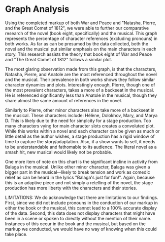 # Graph Analysis

Using the completed markup of both War and Peace and "Natasha, Pierre, and the Great Comet of 1812", we were able to further our comparative research of the novel (book eight, specifically) and the musical. This graph represents the percentage of character references (excluding pronouns) in both works. As far as can be presumed by the data collected, both the novel and the musical put similar emphasis on the main characters in each story. This research assists the theory that book eight of War and Peace and "The Great Comet of 1812" follows a similar plot. 

The most glaring observation made from this graph, is that the characters, Natasha, Pierre, and Anatole are the most referenced throughout the novel and the musical. Their prevalence in both works shows they follow similar character dynamics and plots. Interestingly enough, Pierre, though one of the most prevalent characters, takes a more of a backseat in the musical. He is referenced significantly less than Anatole in the musical, though they share almost the same amount of references in the novel. 

Similarly to Pierre, other minor characters also take more of a backseat in the musical. These characters include: Hélène, Dolokhov, Mary, and Marya D. This is likely due to the need for simplcity for a stage production. Too many characters vying for main character slots creates a convoluted plot. While this works within a novel and each character can be given as much or little detail as the author wishes, a stage production has a rigid window of time to capture the story/adaptation. Also, if a show wants to sell, it needs to be understandable and fathomable to its audience. The literal novel as a smash hit, new musical would likely not be probable. 

One more item of note on this chart is the significant incline in activity from Balaga in the musical. Unlike other minor character, Balaga was given a bigger part in the musical--likely to break tension and work as comedic relief as can be heard in the lyrics "Balaga's just for fun!". Again, because this is an adaptive piece and not simply a retelling of the novel, the stage production has more liberty with the characters and their stories. 

LIMITATIONS: We do acknowledge that there are limitations to our findings. First, since we did not include pronouns in the conduction of our markup in either the book or the musical, this cannot lead to a 100% accurate display of the data. Second, this data does not display characters that might have been in a scene or spoken to directly without the mention of their name. Instances of this occur in the book and the musical, but based on the markup we conducted, we would have no way of knowing when this could take place. 


